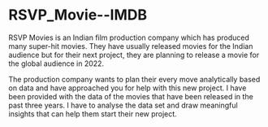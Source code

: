 # RSVP_Movie--IMDB
RSVP Movies is an Indian film production company which has produced many super-hit movies. They have usually released movies for the Indian audience but for their next project, they are planning to release a movie for the global audience in 2022.

The production company wants to plan their every move analytically based on data and have approached you for help with this new project. I have been provided with the data of the movies that have been released in the past three years. I have to analyse the data set and draw meaningful insights that can help them start their new project. 

